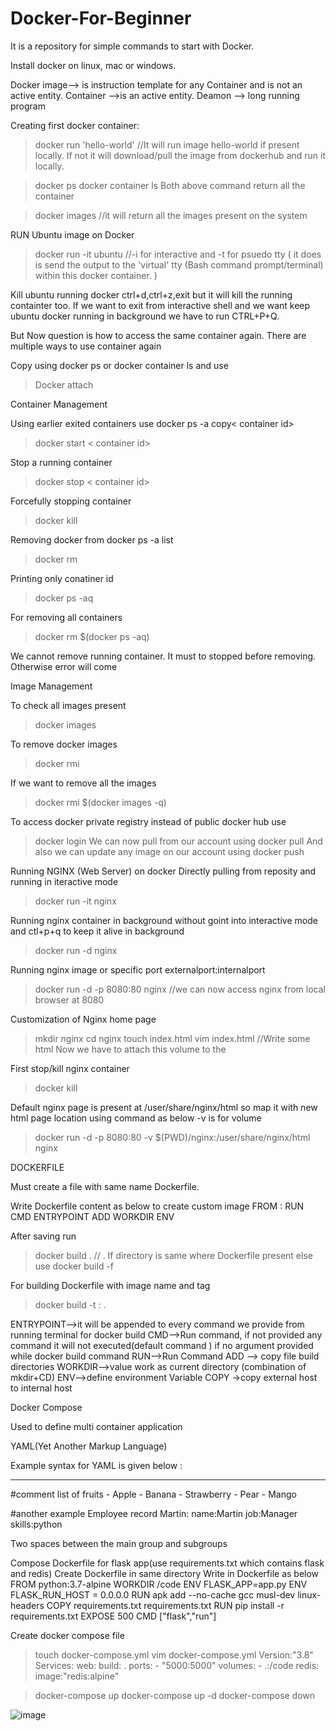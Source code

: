 # Docker-For-Beginner
It is a repository for simple commands to start with Docker.


Install docker on linux, mac or windows.

Docker image--> is instruction template for any Container and is not an active entity.
Container -->is an active entity.
Deamon --> long running program




Creating first docker container:
>docker run 'hello-world'
//It will run image hello-world if present locally. If not it will download/pull the image from dockerhub and run it locally.

>docker ps
>docker container ls
Both above command return all the container

>docker images
//it will return all the images present on the system


RUN Ubuntu image on Docker
>docker run -it ubuntu
//-i for interactive and -t for psuedo tty (
it does is send the output to the 'virtual' tty (Bash command prompt/terminal) within this docker container. )

Kill ubuntu running docker ctrl+d,ctrl+z,exit but it will kill the running containter too.
If we want to exit from interactive shell and we want keep ubuntu docker running in background we have to run CTRL+P+Q.

But Now question is how to access the same container again. There are multiple ways to use container again 

Copy <container id> using docker ps or docker container ls and use 
>Docker attach <container id> 

	
Container Management

Using earlier exited containers use docker ps -a copy< container id>
>docker start  < container id>

Stop a running container
>docker stop  < container id>

Forcefully stopping container
>docker kill <container id>

Removing docker from docker ps -a list
>docker rm <container id>

Printing only conatiner id 
>docker ps -aq

For removing all containers 
>docker rm $(docker ps -aq)

We cannot remove running container. It must to stopped before removing. Otherwise error will come


Image Management

To check all images present
>docker images

To remove docker images
>docker rmi <Image id>

If we want to remove all the images
>docker rmi $(docker images -q)


To access docker private registry instead of public docker hub use 
>docker login
We can now pull from our account using
>docker pull
And also we can update any image on our account using
>docker push


Running NGINX (Web Server) on docker
Directly pulling from reposity and running in iteractive mode
>docker run -it nginx

Running nginx container in background without goint into interactive mode and ctl+p+q to keep it alive in background
>docker run -d nginx

Running nginx image or specific port externalport:internalport
>docker run -d -p 8080:80 nginx
//we can now access nginx from local browser at 8080

Customization of Nginx home page 
>mkdir nginx
>cd nginx
>touch index.html
>vim index.html
//Write some html
Now we have to attach this volume to the 

First stop/kill nginx container
>docker kill <container id>

Default nginx page is present at /user/share/nginx/html so map it with new html page location using command as below
-v is for volume
>docker run -d -p 8080:80 -v $(PWD)/nginx:/user/share/nginx/html nginx



DOCKERFILE

Must create a file with same name Dockerfile.

Write Dockerfile content as below to create custom image
FROM  <Iamge Name>:<version>
RUN <command>
CMD
ENTRYPOINT
ADD <src> <dest> 
WORKDIR <PATH WILL BE PWD>
ENV <define environment variables >

After saving run
>docker build .
// . If directory is same where Dockerfile present else use docker build -f <Path of Dockerfile>

For building Dockerfile with image name and tag
>docker build -t <imageName>:<tag> .




ENTRYPOINT-->it will be appended to every command we provide from running terminal for docker build
CMD-->Run command, if not provided any command it will not executed(default command ) if no argument provided while docker build command
RUN-->Run Command
ADD --> copy file build directories
WORKDIR-->value work as current directory (combination of mkdir+CD)
ENV-->define environment Variable 
COPY ->copy external host to internal host



Docker Compose

Used to define multi container application

YAML(Yet Another Markup Language)

Example syntax for YAML is given below :

---
#comment list of fruits
	- Apple
	- Banana
	- Strawberry
	- Pear
	- Mango


#another example Employee record
Martin:
  name:Martin
  job:Manager
  skills:python



Two spaces between the main group and subgroups



Compose Dockerfile for flask app(use requirements.txt which contains flask and redis)
Create Dockerfile in same directory
Write in Dockerfile as below
FROM python:3.7-alpine
WORKDIR  /code
ENV FLASK_APP=app.py
ENV FLASK_RUN_HOST = 0.0.0.0
RUN apk add --no-cache gcc musl-dev linux-headers
COPY requirements.txt requirements.txt
RUN pip install -r requirements.txt
EXPOSE 500
CMD ["flask","run"]

Create docker compose file
>touch docker-compose.yml
>vim docker-compose.yml
Version:"3.8"
Services:
  web:
    build: .
    ports:
      - "5000:5000"
    volumes:
      -  .:/code
  redis:
    image:"redis:alpine"


>docker-compose up
>docker-compose up -d
>docker-compose down



![image](https://user-images.githubusercontent.com/18135348/123264718-ee113000-d517-11eb-9ea3-bb9b1f814002.png)
